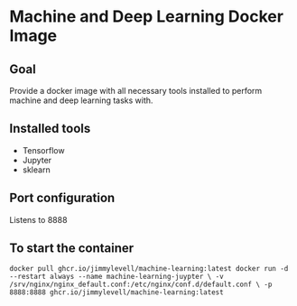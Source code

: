 # Machine and Deep Learning Docker Image
## Goal
Provide a docker image with all necessary tools installed to perform machine and deep learning tasks with. 

## Installed tools
- Tensorflow
- Jupyter
- sklearn

## Port configuration
Listens to 8888

## To start the container
``
docker pull ghcr.io/jimmylevell/machine-learning:latest
docker run -d --restart always --name machine-learning-juypter \
          -v /srv/nginx/nginx_default.conf:/etc/nginx/conf.d/default.conf \
          -p 8888:8888 ghcr.io/jimmylevell/machine-learning:latest
``